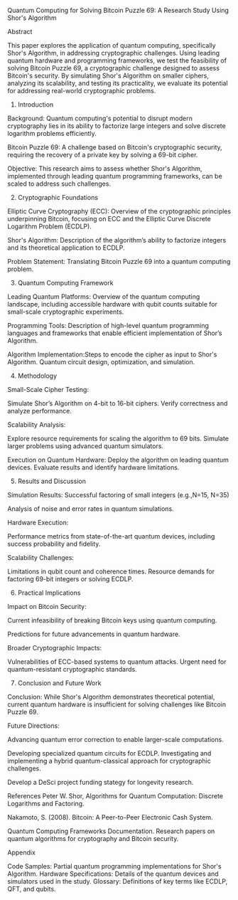 Quantum Computing for Solving Bitcoin Puzzle 69: A Research Study Using Shor's Algorithm


Abstract

This paper explores the application of quantum computing, specifically Shor's Algorithm, in addressing cryptographic challenges. Using leading quantum hardware and programming frameworks, we test the feasibility of solving Bitcoin Puzzle 69, a cryptographic challenge designed to assess Bitcoin's security. By simulating Shor's Algorithm on smaller ciphers, analyzing its scalability, and testing its practicality, we evaluate its potential for addressing real-world cryptographic problems.

1. Introduction

Background: Quantum computing's potential to disrupt modern cryptography lies in its ability to factorize large integers and solve discrete logarithm problems efficiently.

Bitcoin Puzzle 69: A challenge based on Bitcoin's cryptographic security, requiring the recovery of a private key by solving a 69-bit cipher.

Objective: This research aims to assess whether Shor's Algorithm, implemented through leading quantum programming frameworks, can be scaled to address such challenges.


2. Cryptographic Foundations

Elliptic Curve Cryptography (ECC): Overview of the cryptographic principles underpinning Bitcoin, focusing on ECC and the Elliptic Curve Discrete Logarithm Problem (ECDLP).

Shor's Algorithm: Description of the algorithm’s ability to factorize integers and its theoretical application to ECDLP.

Problem Statement: Translating Bitcoin Puzzle 69 into a quantum computing problem.


3. Quantum Computing Framework

Leading Quantum Platforms: Overview of the quantum computing landscape, including accessible hardware with qubit counts suitable for small-scale cryptographic experiments.

Programming Tools: Description of high-level quantum programming languages and frameworks that enable efficient implementation of Shor’s Algorithm.

Algorithm Implementation:Steps to encode the cipher as input to Shor's Algorithm.
Quantum circuit design, optimization, and simulation.


4. Methodology

Small-Scale Cipher Testing:

Simulate Shor’s Algorithm on 4-bit to 16-bit ciphers.
Verify correctness and analyze performance.

Scalability Analysis:

Explore resource requirements for scaling the algorithm to 69 bits.
Simulate larger problems using advanced quantum simulators.

Execution on Quantum Hardware:
Deploy the algorithm on leading quantum devices.
Evaluate results and identify hardware limitations.

5. Results and Discussion

Simulation Results:
Successful factoring of small integers
 (e.g.,N=15, N=35)

Analysis of noise and error rates in quantum simulations.

Hardware Execution:

Performance metrics from state-of-the-art quantum devices, including success probability and fidelity.

Scalability Challenges:

Limitations in qubit count and coherence times.
Resource demands for factoring 69-bit integers or solving ECDLP.


6. Practical Implications

Impact on Bitcoin Security:

Current infeasibility of breaking Bitcoin keys using quantum computing.

Predictions for future advancements in quantum hardware.

Broader Cryptographic Impacts:

Vulnerabilities of ECC-based systems to quantum attacks.
Urgent need for quantum-resistant cryptographic standards.


7. Conclusion and Future Work

Conclusion: While Shor's Algorithm demonstrates theoretical potential, current quantum hardware is insufficient for solving challenges like Bitcoin Puzzle 69.

Future Directions:

Advancing quantum error correction to enable larger-scale computations.


Developing specialized quantum circuits for ECDLP.
Investigating and implementing a hybrid quantum-classical approach for cryptographic challenges.

Develop a  DeSci project funding stategy for longevity research.




References
Peter W. Shor, Algorithms for Quantum Computation: Discrete Logarithms and Factoring.

Nakamoto, S. (2008). Bitcoin: A Peer-to-Peer Electronic Cash System.

Quantum Computing Frameworks Documentation.
Research papers on quantum algorithms for cryptography and Bitcoin security.



Appendix

Code Samples: Partial quantum programming implementations for Shor's Algorithm.
Hardware Specifications: Details of the quantum devices and simulators used in the study.
Glossary: Definitions of key terms like ECDLP, QFT, and qubits.
